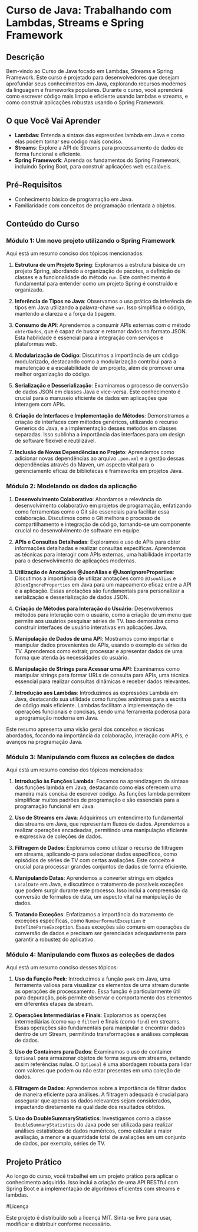 
# Curso de Java: Trabalhando com Lambdas, Streams e Spring Framework

## Descrição

Bem-vindo ao Curso de Java focado em Lambdas, Streams e Spring Framework. Este curso é projetado para desenvolvedores que desejam aprofundar seus conhecimentos em Java, explorando recursos modernos da linguagem e frameworks populares. Durante o curso, você aprenderá como escrever código mais limpo e eficiente usando lambdas e streams, e como construir aplicações robustas usando o Spring Framework.

## O que Você Vai Aprender

- **Lambdas**: Entenda a sintaxe das expressões lambda em Java e como elas podem tornar seu código mais conciso.
- **Streams**: Explore a API de Streams para processamento de dados de forma funcional e eficiente.
- **Spring Framework**: Aprenda os fundamentos do Spring Framework, incluindo Spring Boot, para construir aplicações web escaláveis.

## Pré-Requisitos

- Conhecimento básico de programação em Java.
- Familiaridade com conceitos de programação orientada a objetos.

## Conteúdo do Curso

### Módulo 1: Um novo projeto utilizando o Spring Framework
Aqui está um resumo conciso dos tópicos mencionados:

1. **Estrutura de um Projeto Spring**: Exploramos a estrutura básica de um projeto Spring, abordando a organização de pacotes, a definição de classes e a funcionalidade do método `run`. Este conhecimento é fundamental para entender como um projeto Spring é construído e organizado.

2. **Inferência de Tipos no Java**: Observamos o uso prático da inferência de tipos em Java utilizando a palavra-chave `var`. Isso simplifica o código, mantendo a clareza e a força da tipagem.

3. **Consumo de API**: Aprendemos a consumir APIs externas com o método `obterDados`, que é capaz de buscar e retornar dados no formato JSON. Esta habilidade é essencial para a integração com serviços e plataformas web.

4. **Modularização de Código**: Discutimos a importância de um código modularizado, destacando como a modularização contribui para a manutenção e a escalabilidade de um projeto, além de promover uma melhor organização do código.

5. **Serialização e Desserialização**: Examinamos o processo de conversão de dados JSON em classes Java e vice-versa. Este conhecimento é crucial para o manuseio eficiente de dados em aplicações que interagem com APIs.

6. **Criação de Interfaces e Implementação de Métodos**: Demonstramos a criação de interfaces com métodos genéricos, utilizando o recurso Generics do Java, e a implementação desses métodos em classes separadas. Isso sublinha a importância das interfaces para um design de software flexível e reutilizável.

7. **Inclusão de Novas Dependências no Projeto**: Aprendemos como adicionar novas dependências ao arquivo `.pom.xml` e a gestão dessas dependências através do Maven, um aspecto vital para o gerenciamento eficaz de bibliotecas e frameworks em projetos Java.

### Módulo 2: Modelando os dados da aplicação

1. **Desenvolvimento Colaborativo**: Abordamos a relevância do desenvolvimento colaborativo em projetos de programação, enfatizando como ferramentas como o Git são essenciais para facilitar essa colaboração. Discutimos como o Git melhora o processo de compartilhamento e integração de código, tornando-se um componente crucial no desenvolvimento de software em equipe.

2. **APIs e Consultas Detalhadas**: Exploramos o uso de APIs para obter informações detalhadas e realizar consultas específicas. Aprendemos as técnicas para interagir com APIs externas, uma habilidade importante para o desenvolvimento de aplicações modernas.

3. **Utilização de Anotações @JsonAlias e @JsonIgnoreProperties**: Discutimos a importância de utilizar anotações como `@JsonAlias` e `@JsonIgnoreProperties` em Java para um mapeamento eficaz entre a API e a aplicação. Essas anotações são fundamentais para personalizar a serialização e desserialização de dados JSON.

4. **Criação de Métodos para Interação do Usuário**: Desenvolvemos métodos para interação com o usuário, como a criação de um menu que permite aos usuários pesquisar séries de TV. Isso demonstra como construir interfaces de usuário interativas em aplicações Java.

5. **Manipulação de Dados de uma API**: Mostramos como importar e manipular dados provenientes de APIs, usando o exemplo de séries de TV. Aprendemos como extrair, processar e apresentar dados de uma forma que atenda às necessidades do usuário.

6. **Manipulação de Strings para Acessar uma API**: Examinamos como manipular strings para formar URLs de consulta para APIs, uma técnica essencial para realizar consultas dinâmicas e receber dados relevantes.

7. **Introdução aos Lambdas**: Introduzimos as expressões Lambda em Java, destacando sua utilidade como funções anônimas para a escrita de código mais eficiente. Lambdas facilitam a implementação de operações funcionais e concisas, sendo uma ferramenta poderosa para a programação moderna em Java.

Este resumo apresenta uma visão geral dos conceitos e técnicas abordados, focando na importância da colaboração, interação com APIs, e avanços na programação Java.

### Módulo 3: Manipulando com fluxos as coleções de dados
Aqui está um resumo conciso dos tópicos mencionados:

1. **Introdução às Funções Lambda**: Focamos na aprendizagem da sintaxe das funções lambda em Java, destacando como elas oferecem uma maneira mais concisa de escrever código. As funções lambda permitem simplificar muitos padrões de programação e são essenciais para a programação funcional em Java.

2. **Uso de Streams em Java**: Adquirimos um entendimento fundamental das streams em Java, que representam fluxos de dados. Aprendemos a realizar operações encadeadas, permitindo uma manipulação eficiente e expressiva de coleções de dados.

3. **Filtragem de Dados**: Exploramos como utilizar o recurso de filtragem em streams, aplicando-o para selecionar dados específicos, como episódios de séries de TV com certas avaliações. Este conceito é crucial para processar grandes conjuntos de dados de forma eficiente.

4. **Manipulando Datas**: Aprendemos a converter strings em objetos `LocalDate` em Java, e discutimos o tratamento de possíveis exceções que podem surgir durante este processo. Isso inclui a compreensão da conversão de formatos de data, um aspecto vital na manipulação de dados.

5. **Tratando Exceções**: Enfatizamos a importância do tratamento de exceções específicas, como `NumberFormatException` e `DateTimeParseException`. Essas exceções são comuns em operações de conversão de dados e precisam ser gerenciadas adequadamente para garantir a robustez do aplicativo.

### Módulo 4: Manipulando com fluxos as coleções de dados
Aqui está um resumo conciso desses tópicos:

1. **Uso da Função Peek**: Introduzimos a função `peek` em Java, uma ferramenta valiosa para visualizar os elementos de uma stream durante as operações de processamento. Essa função é particularmente útil para depuração, pois permite observar o comportamento dos elementos em diferentes etapas da stream.

2. **Operações Intermediárias e Finais**: Exploramos as operações intermediárias (como `map` e `filter`) e finais (como `find`) em streams. Essas operações são fundamentais para manipular e encontrar dados dentro de um Stream, permitindo transformações e análises complexas de dados.

3. **Uso de Containers para Dados**: Examinamos o uso do container `Optional` para armazenar objetos de forma segura em streams, evitando assim referências nulas. O `Optional` é uma abordagem robusta para lidar com valores que podem ou não estar presentes em uma coleção de dados.

4. **Filtragem de Dados**: Aprendemos sobre a importância de filtrar dados de maneira eficiente para análises. A filtragem adequada é crucial para assegurar que apenas os dados relevantes sejam considerados, impactando diretamente na qualidade dos resultados obtidos.

5. **Uso do DoubleSummaryStatistics**: Investigamos como a classe `DoubleSummaryStatistics` do Java pode ser utilizada para realizar análises estatísticas de dados numéricos, como calcular a maior avaliação, a menor e a quantidade total de avaliações em um conjunto de dados, por exemplo, séries de TV.

## Projeto Prático

Ao longo do curso, você trabalhei em um projeto prático para aplicar o conhecimento adquirido. Isso inclui a criação de uma API RESTful com Spring Boot e a implementação de algoritmos eficientes com streams e lambdas.

#Licença

Este projeto é distribuído sob a licença MIT. Sinta-se livre para usar, modificar e distribuir conforme necessário.
